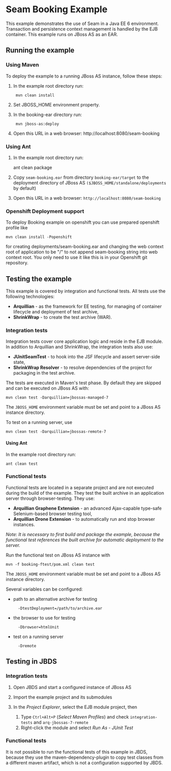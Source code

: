 Seam Booking Example
=================

This example demonstrates the use of Seam in a Java EE 6 environment.
Transaction and persistence context management is handled by the EJB container. This example runs on JBoss AS as an EAR.

Running the example
-------------------

### Using Maven

To deploy the example to a running JBoss AS instance, follow these steps:

1. In the example root directory run:

        mvn clean install

2. Set JBOSS_HOME environment property.

3. In the booking-ear directory run:

        mvn jboss-as:deploy

4. Open this URL in a web browser: http://localhost:8080/seam-booking

### Using Ant

1. In the example root directory run:

    ant clean package

2. Copy `seam-booking.ear` from directory `booking-ear/target` to the deployment directory of JBoss AS `($JBOSS_HOME/standalone/deployments` by default)

3. Open this URL in a web browser: `http://localhost:8080/seam-booking`

### Openshift Deployment support

To deploy Booking example on openshift you can use prepared openshift profile like
   
    mvn clean install -Popenshift

for creating deployments/seam-booking.ear and changing the web context root of application to be "/" to not append
seam-booking string into web context root. 
You only need to use it like this is in your Openshift git repository.

Testing the example
-------------------

This example is covered by integration and functional tests. All tests use the following technologies:

* __Arquillian__ -  as the framework for EE testing, for managing of container lifecycle and deployment of test archive,
* __ShrinkWrap__ - to create the test archive (WAR).


### Integration tests

Integration tests cover core application logic and reside in the EJB module. In addition to Arquillian and ShrinkWrap, the integration tests also use:

* __JUnitSeamTest__ - to hook into the JSF lifecycle and assert server-side state,
* __ShrinkWrap Resolver__ - to resolve dependencies of the project for packaging in the test archive.

The tests are executed in Maven's test phase. By default they are skipped and can be executed on JBoss AS with:

    mvn clean test -Darquillian=jbossas-managed-7

The `JBOSS_HOME` environment variable must be set and point to a JBoss AS instance directory.

To test on a running server, use

    mvn clean test -Darquillian=jbossas-remote-7

#### Using Ant

In the example root directory run:

    ant clean test


### Functional tests

Functional tests are located in a separate project and are not executed during the build of the example. They test the built archive in an application server through browser-testing. They use:

* __Arquillian Graphene Extension__ - an advanced Ajax-capable type-safe Selenium-based browser testing tool,
* __Arquillian Drone Extension__ - to automatically run and stop browser instances.

_Note: It is necessary to first build and package the example, because the functional test references the built archive for automatic deployment to the server._

Run the functional test on JBoss AS instance with
    
    mvn -f booking-ftest/pom.xml clean test

The `JBOSS_HOME` environment variable must be set and point to a JBoss AS instance directory.

Several variables can be configured:

* path to an alternative archive for testing

        -DtestDeployment=/path/to/archive.ear

* the browser to use for testing

        -Dbrowser=htmlUnit

* test on a running server

        -Dremote

Testing in JBDS
---------------
### Integration tests

1. Open JBDS and start a configured instance of JBoss AS

2. Import the example project and its submodules

3. In the _Project Explorer_, select the EJB module project, then
    1. Type `Ctrl+Alt+P` (_Select Maven Profiles_) and check `integration-tests` and `arq-jbossas-7-remote`
    2. Right-click the module and select _Run As_ - _JUnit Test_

### Functional tests

It is not possible to run the functional tests of this example in JBDS, because they use the maven-dependency-plugin to copy test classes from a different maven artifact, which is not a configuration supported by JBDS.
